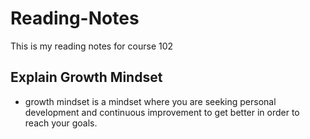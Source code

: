 # Reading-Notes
This is my reading notes for course 102

## Explain Growth Mindset 

- growth mindset is a mindset where you are seeking personal development and continuous improvement to get better in order to reach your goals. 
